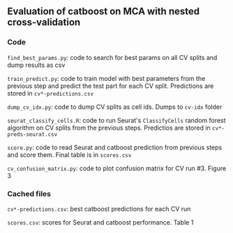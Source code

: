 ## Evaluation of catboost on MCA with nested cross-validation

### Code

`find_best_params.py`: code to search for best params on all CV splits and dump results as csv

`train_predict.py`: code to train model with best parameters from the previous step and predict the test part for each CV split. Predictions are stored in `cv*-predictions.csv`

`dump_cv_idx.py`: code to dump CV splits as cell ids. Dumps to `cv-idx` folder

`seurat_classify_cells.R`: code to run Seurat's `ClassifyCells` random forest algorithm on CV splits from the previous steps. Predictios are stored in `cv*-preds-seurat.csv`

`score.py`: code to read Seurat and catboost prediction from previous steps and score them. Final table is in `scores.csv`

`cv_confusion_matrix.py`: code to plot confusion matrix for CV run #3. Figure 3

### Cached files

`cv*-predictions.csv`: best catboost predictions for each CV run

`scores.csv`: scores for Seurat and catboost performance. Table 1

